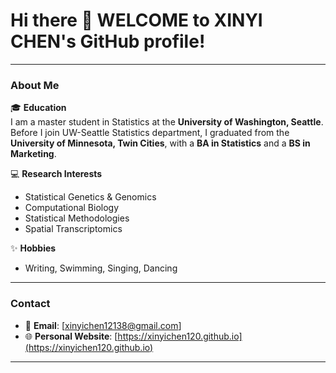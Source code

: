 
# Hi there 👋 WELCOME to XINYI CHEN's GitHub profile!

---

### About Me
🎓 **Education**  
I am a master student in Statistics at the **University of Washington, Seattle**. Before I join UW-Seattle Statistics department, I graduated from the **University of Minnesota, Twin Cities**, with a **BA in Statistics** and a **BS in Marketing**.

💻 **Research Interests**  
- Statistical Genetics & Genomics  
- Computational Biology  
- Statistical Methodologies  
- Spatial Transcriptomics  

✨ **Hobbies**  
- Writing, Swimming, Singing, Dancing  

---

### Contact
- 📧 **Email**: [xinyichen12138@gmail.com]  
- 🌐 **Personal Website**: [https://xinyichen120.github.io](https://xinyichen120.github.io)   

---

